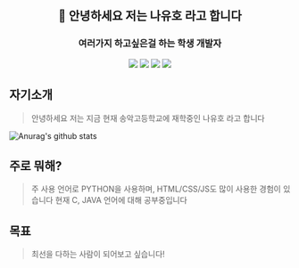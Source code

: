 <div align=center>
  
  
## 👋 안녕하세요 저는 나유호 라고 합니다
### 여러가지 하고싶은걸 하는 학생 개발자
<img src="https://img.shields.io/badge/html-E34F26?style=for-the-badge&logo=html5&logoColor=white">
<img src="https://img.shields.io/badge/css-1572B6?style=for-the-badge&logo=css3&logoColor=white">
<img src="https://img.shields.io/badge/mysql-4479A1?style=for-the-badge&logo=mysql&logoColor=white">
<img src="https://img.shields.io/badge/python-3776AB?style=for-the-badge&logo=python&logoColor=white">   
</div>

## 자기소개
> 안녕하세요 저는 지금 현재 송악고등학교에 재학중인 나유호 라고 합니다

 
![Anurag's github stats](https://github-readme-stats.vercel.app/api?username=yoomin1122&show_icons=true&theme=radical)

## 주로 뭐해?
> 주 사용 언어로 PYTHON을 사용하며, HTML/CSS/JS도 많이 사용한 경험이 있습니다
> 현재 C, JAVA 언어에 대해 공부중입니다

## 목표
> 최선을 다하는 사람이 되어보고 싶습니다!




